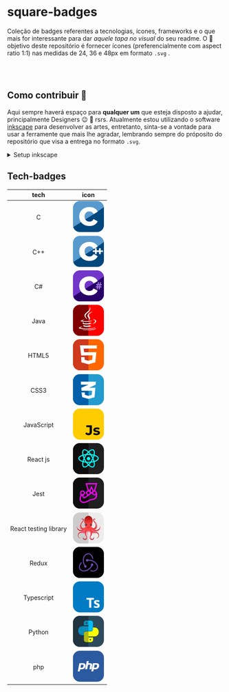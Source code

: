 # square-badges

Coleção de badges referentes a tecnologias, ícones, frameworks e o que mais for interessante para dar *aquele tapa no visual* do seu readme. O :dart: objetivo deste repositório é fornecer ícones (preferencialmente com aspect ratio 1:1) nas medidas de 24, 36 e 48px em formato `.svg` .


<br><br>

## Como contribuir :construction:

Aqui sempre haverá espaço para **qualquer um** que esteja disposto a ajudar, principalmente Designers :wink: :art: rsrs. Atualmente estou utilizando o software [inkscape](https://inkscape.org/) para desenvolver as artes, entretanto, sinta-se a vontade para usar a ferramente que mais lhe agradar, lembrando sempre do próposito do repositório que visa a entrega no formato `.svg`.


<details>
  <summary> Setup inkscape </summary>

  <h4>Configurações do documento</h4>

  Ao abrir o inkscape > novo documento. Ou usando o atalho do teclado `ctrl` + `shift` + `D` e utilize as seguintes configurações destacadas em vermelho conforme imagem abaixo.

  ![settings-file](./assets/file-settings.png)

  
</details>


## Tech-badges

| tech | icon | 
| :---: | :---: |
| C | ![](./badges/langs/c.svg)|
| C++ | ![](./badges/langs/cpp.svg) |
| C# | ![](./badges/langs/csharp.svg)|
| Java | ![](./badges/langs/java.svg) |
| HTML5 | ![](./badges/langs/html5.svg) |
| CSS3 | ![](./badges/langs/css3.svg) |
| JavaScript | ![](./badges/langs/js.svg) |
| React js | ![](./badges/langs/reactjs.svg) |
| Jest | ![](./badges/langs/jest.svg) |
| React testing library | ![](./badges/langs/rtl.svg) |
| Redux | ![](./badges/langs/redux.svg) |
| Typescript | ![](./badges/langs/ts.svg) |
| Python | ![](./badges/langs/python.svg) |
| php | ![](./badges/langs/php.svg) |